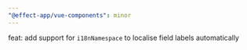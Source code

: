 ```yaml
---
"@effect-app/vue-components": minor
---
```


feat: add support for `i18nNamespace` to localise field labels automatically
